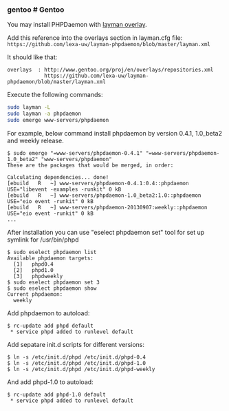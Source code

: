### gentoo # Gentoo

You may install PHPDaemon with [layman overlay](https://github.com/lexa-uw/layman-phpdaemon).

Add this reference into the overlays section in layman.cfg file: 
`https://github.com/lexa-uw/layman-phpdaemon/blob/master/layman.xml`

It should like that:

    overlays  : http://www.gentoo.org/proj/en/overlays/repositories.xml
                https://github.com/lexa-uw/layman-phpdaemon/blob/master/layman.xml

Execute the following commands:  
```bash
sudo layman -L
sudo layman -a phpdaemon
sudo emerge www-servers/phpdaemon
```

For example, below command install phpdaemon by version 0.4.1, 1.0_beta2 and weekly release.

    $ sudo emerge "=www-servers/phpdaemon-0.4.1" "=www-servers/phpdaemon-1.0_beta2" "www-servers/phpdaemon"
    These are the packages that would be merged, in order:
    
    Calculating dependencies... done!
    [ebuild   R   ~] www-servers/phpdaemon-0.4.1:0.4::phpdaemon  USE="libevent -examples -runkit" 0 kB
    [ebuild   R   ~] www-servers/phpdaemon-1.0_beta2:1.0::phpdaemon  USE="eio event -runkit" 0 kB
    [ebuild   R   ~] www-servers/phpdaemon-20130907:weekly::phpdaemon  USE="eio event -runkit" 0 kB
    ...

After installation you can use "eselect phpdaemon set" tool for set up symlink for /usr/bin/phpd

    $ sudo eselect phpdaemon list
    Available phpdaemon targets:
      [1]   phpd0.4
      [2]   phpd1.0
      [3]   phpdweekly
    $ sudo eselect phpdaemon set 3
    $ sudo eselect phpdaemon show
    Current phpdaemon:
      weekly

Add phpdaemon to autoload:

    $ rc-update add phpd default
     * service phpd added to runlevel default

Add sepatare init.d scripts for different versions:

    $ ln -s /etc/init.d/phpd /etc/init.d/phpd-0.4
    $ ln -s /etc/init.d/phpd /etc/init.d/phpd-1.0
    $ ln -s /etc/init.d/phpd /etc/init.d/phpd-weekly

And add phpd-1.0 to autoload:

    $ rc-update add phpd-1.0 default
     * service phpd added to runlevel default
